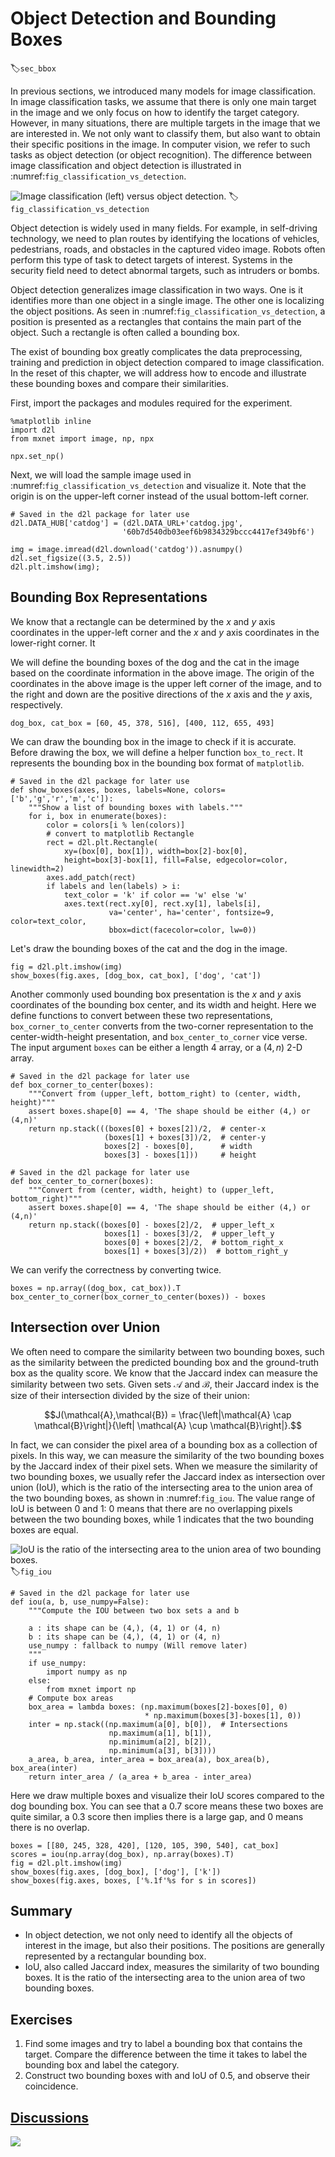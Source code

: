 # Object Detection and Bounding Boxes
:label:`sec_bbox`

In previous sections, we introduced many models for image classification. In image classification tasks, we assume that there is only one main target in the image and we only focus on how to 
identify the target category. However, in many situations, there are multiple targets in the image that we are interested in. We not only want to classify them, but also want to obtain their 
specific positions in the image. In computer vision, we refer to such tasks as object detection (or object recognition). The difference between image classification and object detection is illustrated in :numref:`fig_classification_vs_detection`.

![Image classification (left) versus object detection.](../img/classification_vs_detection.svg)
:label:`fig_classification_vs_detection`


Object detection is widely used in many fields. For example, in self-driving technology, we need to plan routes by identifying the locations of vehicles, pedestrians, roads, and obstacles in 
the captured video image. Robots often perform this type of task to detect targets of interest. Systems in the security field need to detect abnormal targets, such as intruders or bombs.

Object detection generalizes image classification in two ways. One is it identifies more than one object in a single image. The other one is localizing the object positions. As seen in :numref:`fig_classification_vs_detection`, a position is presented as a rectangles that contains the main part of the object. Such a rectangle is often called a bounding box.

The exist of bounding box greatly complicates the data preprocessing, training and prediction in object detection compared to image classification. In the reset of this chapter, we will address how to encode and illustrate these bounding boxes and compare their similarities. 

First, import the packages and modules required for the experiment.

```{.python .input  n=1}
%matplotlib inline
import d2l
from mxnet import image, np, npx

npx.set_np()
```

Next, we will load the sample image used in :numref:`fig_classification_vs_detection` and visualize it. Note that the origin is on the upper-left corner instead of the usual bottom-left corner.

```{.python .input  n=2}
# Saved in the d2l package for later use
d2l.DATA_HUB['catdog'] = (d2l.DATA_URL+'catdog.jpg',
                         '60b7d540db03eef6b9834329bccc4417ef349bf6')

img = image.imread(d2l.download('catdog')).asnumpy()
d2l.set_figsize((3.5, 2.5))
d2l.plt.imshow(img);
```

## Bounding Box Representations

We know that a rectangle can be determined by the $x$ and $y$ axis coordinates in the upper-left corner and the $x$ and $y$ axis coordinates in the lower-right corner. It 

We will define the bounding boxes of the dog and the cat in the image based on the coordinate information in the above image. The origin of the coordinates in the above image is the upper left corner of the image, and to the right and down are the positive directions of the $x$ axis and the $y$ axis, respectively.

```{.python .input  n=11}
dog_box, cat_box = [60, 45, 378, 516], [400, 112, 655, 493]
```

We can draw the bounding box in the image to check if it is accurate. Before drawing the box, we will define a helper function `box_to_rect`. It represents the bounding box in the bounding box format of `matplotlib`.

```{.python .input  n=12}
# Saved in the d2l package for later use
def show_boxes(axes, boxes, labels=None, colors=['b','g','r','m','c']):
    """Show a list of bounding boxes with labels."""
    for i, box in enumerate(boxes):
        color = colors[i % len(colors)]
        # convert to matplotlib Rectangle
        rect = d2l.plt.Rectangle(
            xy=(box[0], box[1]), width=box[2]-box[0], 
            height=box[3]-box[1], fill=False, edgecolor=color, linewidth=2)
        axes.add_patch(rect)
        if labels and len(labels) > i:
            text_color = 'k' if color == 'w' else 'w'
            axes.text(rect.xy[0], rect.xy[1], labels[i],
                      va='center', ha='center', fontsize=9, color=text_color,
                      bbox=dict(facecolor=color, lw=0))
```

Let's draw the bounding boxes of the cat and the dog in the image.

```{.python .input  n=13}
fig = d2l.plt.imshow(img)
show_boxes(fig.axes, [dog_box, cat_box], ['dog', 'cat'])
```

Another commonly used bounding box presentation is the $x$ and $y$ axis coordinates of the bounding box center, and its width and height. Here we define functions to convert between these two representations, `box_corner_to_center` converts from the two-corner representation to the center-width-height presentation, and `box_center_to_corner` vice verse. The input argument `boxes` can be either a length $4$ array, or a $(4, n)$ 2-D array.

```{.python .input  n=7}
# Saved in the d2l package for later use
def box_corner_to_center(boxes):
    """Convert from (upper_left, bottom_right) to (center, width, height)"""
    assert boxes.shape[0] == 4, 'The shape should be either (4,) or (4,n)'
    return np.stack(((boxes[0] + boxes[2])/2,  # center-x
                     (boxes[1] + boxes[3])/2,  # center-y
                     boxes[2] - boxes[0],      # width
                     boxes[3] - boxes[1]))     # height

# Saved in the d2l package for later use    
def box_center_to_corner(boxes):
    """Convert from (center, width, height) to (upper_left, bottom_right)"""
    assert boxes.shape[0] == 4, 'The shape should be either (4,) or (4,n)'
    return np.stack((boxes[0] - boxes[2]/2,  # upper_left_x
                     boxes[1] - boxes[3]/2,  # upper_left_y
                     boxes[0] + boxes[2]/2,  # bottom_right_x
                     boxes[1] + boxes[3]/2))  # bottom_right_y

```

We can verify the correctness by converting twice.

```{.python .input  n=8}
boxes = np.array((dog_box, cat_box)).T
box_center_to_corner(box_corner_to_center(boxes)) - boxes
```

## Intersection over Union

We often need to compare the similarity between two bounding boxes, such as the similarity between the predicted bounding box and the ground-truth box as the quality score. We know that the Jaccard index can measure the similarity between two sets. Given sets $\mathcal{A}$ and $\mathcal{B}$, their Jaccard index is the size of their intersection divided by the size of their union:

$$J(\mathcal{A},\mathcal{B}) = \frac{\left|\mathcal{A} \cap \mathcal{B}\right|}{\left| \mathcal{A} \cup \mathcal{B}\right|}.$$


In fact, we can consider the pixel area of a bounding box as a collection of pixels. In this way, we can measure the similarity of the two bounding boxes by the Jaccard index of their pixel sets. When we measure the similarity of two bounding boxes, we usually refer the Jaccard index as intersection over union (IoU), which is the ratio of the intersecting area to the union area of the two bounding boxes, as shown in :numref:`fig_iou`. The value range of IoU is between 0 and 1: 0 means that there are no overlapping pixels between the two bounding boxes, while 1 indicates that the two bounding boxes are equal.

![IoU is the ratio of the intersecting area to the union area of two bounding boxes.  ](../img/iou.svg)
:label:`fig_iou`

```{.python .input  n=9}
# Saved in the d2l package for later use
def iou(a, b, use_numpy=False):
    """Compute the IOU between two box sets a and b
    
    a : its shape can be (4,), (4, 1) or (4, n)
    b : its shape can be (4,), (4, 1) or (4, n)
    use_numpy : fallback to numpy (Will remove later)
    """
    if use_numpy: 
        import numpy as np
    else:
        from mxnet import np    
    # Compute box areas
    box_area = lambda boxes: (np.maximum(boxes[2]-boxes[0], 0) 
                              * np.maximum(boxes[3]-boxes[1], 0))
    inter = np.stack((np.maximum(a[0], b[0]),  # Intersections 
                      np.maximum(a[1], b[1]),
                      np.minimum(a[2], b[2]),
                      np.minimum(a[3], b[3]))) 
    a_area, b_area, inter_area = box_area(a), box_area(b), box_area(inter)
    return inter_area / (a_area + b_area - inter_area)
```

Here we draw multiple boxes and visualize their IoU scores compared to the dog bounding box. You can see that a $0.7$ score means these two boxes are quite similar,  a $0.3$ score then implies there is a large gap, and $0$ means there is no overlap.

```{.python .input  n=11}
boxes = [[80, 245, 328, 420], [120, 105, 390, 540], cat_box]
scores = iou(np.array(dog_box), np.array(boxes).T)
fig = d2l.plt.imshow(img)
show_boxes(fig.axes, [dog_box], ['dog'], ['k'])
show_boxes(fig.axes, boxes, ['%.1f'%s for s in scores])
```

## Summary

* In object detection, we not only need to identify all the objects of interest in the image, but also their positions. The positions are generally represented by a rectangular bounding box.
* IoU, also called Jaccard index, measures the similarity of two bounding boxes. It is the ratio of the intersecting area to the union area of two bounding boxes.


## Exercises

1. Find some images and try to label a bounding box that contains the target. Compare the difference between the time it takes to label the bounding box and label the category.
1. Construct two bounding boxes with and IoU of 0.5, and observe their coincidence.


## [Discussions](https://discuss.mxnet.io/t/2444)

![](../img/qr_bounding-box.svg)
